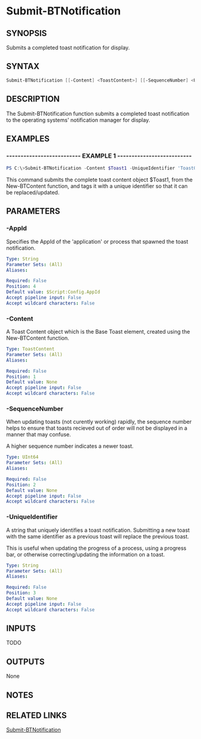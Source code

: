 # Submit-BTNotification

## SYNOPSIS

Submits a completed toast notification for display.

## SYNTAX

```powershell
Submit-BTNotification [[-Content] <ToastContent>] [[-SequenceNumber] <UInt64>] [[-UniqueIdentifier] <String>] [[-AppId] <String>]
```

## DESCRIPTION

The Submit-BTNotification function submits a completed toast notification to the operating systems' notification manager for display.

## EXAMPLES

### -------------------------- EXAMPLE 1 --------------------------

```powershell
PS C:\>Submit-BTNotification -Content $Toast1 -UniqueIdentifier 'Toast001'
```

This command submits the complete toast content object $Toast1, from the New-BTContent function, and tags it with a unique identifier so that it can be replaced/updated.

## PARAMETERS

### -AppId

Specifies the AppId of the 'application' or process that spawned the toast notification.

```yaml
Type: String
Parameter Sets: (All)
Aliases:

Required: False
Position: 4
Default value: $Script:Config.AppId
Accept pipeline input: False
Accept wildcard characters: False
```

### -Content

A Toast Content object which is the Base Toast element, created using the New-BTContent function.

```yaml
Type: ToastContent
Parameter Sets: (All)
Aliases:

Required: False
Position: 1
Default value: None
Accept pipeline input: False
Accept wildcard characters: False
```

### -SequenceNumber

When updating toasts (not curently working) rapidly, the sequence number helps to ensure that toasts recieved out of order will not be displayed in a manner that may confuse.

A higher sequence number indicates a newer toast.

```yaml
Type: UInt64
Parameter Sets: (All)
Aliases:

Required: False
Position: 2
Default value: None
Accept pipeline input: False
Accept wildcard characters: False
```

### -UniqueIdentifier

A string that uniquely identifies a toast notification. Submitting a new toast with the same identifier as a previous toast will replace the previous toast.

This is useful when updating the progress of a process, using a progress bar, or otherwise correcting/updating the information on a toast.

```yaml
Type: String
Parameter Sets: (All)
Aliases:

Required: False
Position: 3
Default value: None
Accept pipeline input: False
Accept wildcard characters: False
```

## INPUTS

TODO

## OUTPUTS

None

## NOTES

## RELATED LINKS

[Submit-BTNotification](https://github.com/Windos/BurntToast/blob/main/Help/Submit-BTNotification.md)
